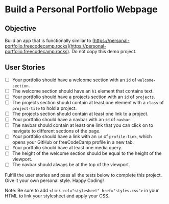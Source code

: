 # Build a Personal Portfolio Webpage

## Objective

Build an app that is functionally similar to [https://personal-portfolio.freecodecamp.rocks](https://personal-portfolio.freecodecamp.rocks). Do not copy this demo project.

## User Stories

- [ ] Your portfolio should have a welcome section with an `id` of `welcome-section`.
- [ ] The welcome section should have an `h1` element that contains text.
- [ ] Your portfolio should have a projects section with an `id` of `projects`.
- [ ] The projects section should contain at least one element with a `class` of `project-tile` to hold a project.
- [ ] The projects section should contain at least one link to a project.
- [ ] Your portfolio should have a navbar with an `id` of `navbar`.
- [ ] The navbar should contain at least one link that you can click on to navigate to different sections of the page.
- [ ] Your portfolio should have a link with an `id` of `profile-link`, which opens your GitHub or freeCodeCamp profile in a new tab.
- [ ] Your portfolio should have at least one media query.
- [ ] The height of the welcome section should be equal to the height of the viewport.
- [ ] The navbar should always be at the top of the viewport.

Fulfill the user stories and pass all the tests below to complete this project. Give it your own personal style. Happy Coding!

Note: Be sure to add `<link rel="stylesheet" href="styles.css">` in your HTML to link your stylesheet and apply your CSS.

